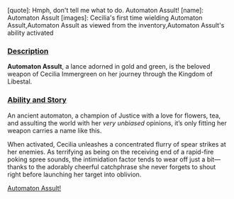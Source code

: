 [chapter]: undefined
[quote]:   Hmph, don't tell me what to do. Automaton Assult!
[name]:    Automaton Assult
[images]:  Cecilia's first time wielding Automaton Assult,Automaton Assult as viewed from the inventory,Automaton Assult's ability activated

### <u>Description</u> 
**Automaton Assult**, a lance adorned in gold and green, is the beloved weapon of Cecilia Immergreen on her journey through the Kingdom of Libestal.

### <u>Ability and Story</u> 
An ancient automaton, a champion of Justice with a love for flowers, tea, and assulting the world with her *very unbiased* opinions, it’s only fitting her weapon carries a name like this.

When activated, Cecilia unleashes a concentrated flurry of spear strikes at her enemies. As terrifying as being on the receiving end of a rapid-fire poking spree sounds, the intimidation factor tends to wear off just a bit—thanks to the adorably cheerful catchphrase she never forgets to shout right before launching her target into oblivion.

[Automaton Assult!](#embed:https://www.youtube.com/live/-QKg8Fau9GM?feature=shared&t=1452)